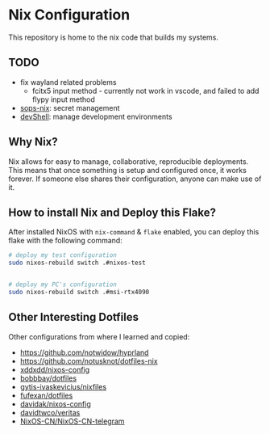 # Nix Configuration

This repository is home to the nix code that builds my systems.


## TODO

- fix wayland related problems
  - fcitx5 input method - currently not work in vscode, and failed to add flypy input method
- [sops-nix](https://github.com/Mic92/sops-nix): secret management
- [devShell](https://github.com/numtide/devshell): manage development environments

## Why Nix?

Nix allows for easy to manage, collaborative, reproducible deployments. This means that once something is setup and configured once, it works forever. If someone else shares their configuration, anyone can make use of it.


## How to install Nix and Deploy this Flake?

After installed NixOS with `nix-command` & `flake` enabled, you can deploy this flake with the following command:

```bash
# deploy my test configuration
sudo nixos-rebuild switch .#nixos-test


# deploy my PC's configuration
sudo nixos-rebuild switch .#msi-rtx4090
```

## Other Interesting Dotfiles

Other configurations from where I learned and copied:

- https://github.com/notwidow/hyprland
- https://github.com/notusknot/dotfiles-nix
- [xddxdd/nixos-config](https://github.com/xddxdd/nixos-config)
- [bobbbay/dotfiles](https://github.com/bobbbay/dotfiles)
- [gytis-ivaskevicius/nixfiles](https://github.com/gytis-ivaskevicius/nixfiles)
- [fufexan/dotfiles](https://github.com/fufexan/dotfiles)
- [davidak/nixos-config](https://codeberg.org/davidak/nixos-config)
- [davidtwco/veritas](https://github.com/davidtwco/veritas)
- [NixOS-CN/NixOS-CN-telegram](https://github.com/NixOS-CN/NixOS-CN-telegram)
